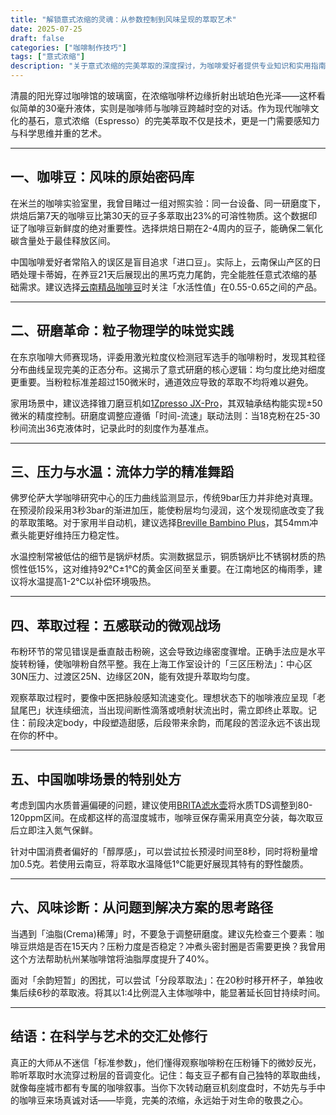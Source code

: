 ```yaml
---
title: "解锁意式浓缩的灵魂：从参数控制到风味呈现的萃取艺术"
date: 2025-07-25
draft: false
categories: ["咖啡制作技巧"]
tags: ["意式浓缩"]
description: "关于意式浓缩的完美萃取的深度探讨，为咖啡爱好者提供专业知识和实用指南。"
---
```


清晨的阳光穿过咖啡馆的玻璃窗，在浓缩咖啡杯边缘折射出琥珀色光泽——这杯看似简单的30毫升液体，实则是咖啡师与咖啡豆跨越时空的对话。作为现代咖啡文化的基石，意式浓缩（Espresso）的完美萃取不仅是技术，更是一门需要感知力与科学思维并重的艺术。

---

## 一、咖啡豆：风味的原始密码库

在米兰的咖啡实验室里，我曾目睹过一组对照实验：同一台设备、同一研磨度下，烘焙后第7天的咖啡豆比第30天的豆子多萃取出23%的可溶性物质。这个数据印证了咖啡豆新鲜度的绝对重要性。选择烘焙日期在2-4周内的豆子，能确保二氧化碳含量处于最佳释放区间。

中国咖啡爱好者常陷入的误区是盲目追求「进口豆」。实际上，云南保山产区的日晒处理卡蒂姆，在养豆21天后展现出的黑巧克力尾韵，完全能胜任意式浓缩的基础需求。建议选择[云南精品咖啡豆](https://www.amazon.com/s?k=%E4%BA%91%E5%8D%97%E7%B2%BE%E5%93%81%E5%92%96%E5%95%A1%E8%B1%86&tag=coffeeprism-20)时关注「水活性值」在0.55-0.65之间的产品。

---

## 二、研磨革命：粒子物理学的味觉实践

在东京咖啡大师赛现场，评委用激光粒度仪检测冠军选手的咖啡粉时，发现其粒径分布曲线呈现完美的正态分布。这揭示了意式研磨的核心逻辑：均匀度比绝对细度更重要。当粉粒标准差超过150微米时，通道效应导致的萃取不均将难以避免。

家用场景中，建议选择锥刀磨豆机如[1Zpresso JX-Pro](https://www.amazon.com/s?k=1Zpresso%20JX-Pro&tag=coffeeprism-20)，其双轴承结构能实现±50微米的精度控制。研磨度调整应遵循「时间-流速」联动法则：当18克粉在25-30秒间流出36克液体时，记录此时的刻度作为基准点。

---

## 三、压力与水温：流体力学的精准舞蹈

佛罗伦萨大学咖啡研究中心的压力曲线监测显示，传统9bar压力并非绝对真理。在预浸阶段采用3秒3bar的渐进加压，能使粉层均匀浸润，这个发现彻底改变了我的萃取策略。对于家用半自动机，建议选择[Breville Bambino Plus](https://www.amazon.com/s?k=Breville%20Bambino%20Plus&tag=coffeeprism-20)，其54mm冲煮头能更好维持压力稳定性。

水温控制常被低估的细节是锅炉材质。实测数据显示，铜质锅炉比不锈钢材质的热惯性低15%，这对维持92℃±1℃的黄金区间至关重要。在江南地区的梅雨季，建议将水温提高1-2℃以补偿环境吸热。

---

## 四、萃取过程：五感联动的微观战场

布粉环节的常见错误是垂直敲击粉碗，这会导致边缘密度骤增。正确手法应是水平旋转粉锤，使咖啡粉自然平整。我在上海工作室设计的「三区压粉法」：中心区30N压力、过渡区25N、边缘区20N，能有效提升萃取均匀度。

观察萃取过程时，要像中医把脉般感知流速变化。理想状态下的咖啡液应呈现「老鼠尾巴」状连续细流，当出现间断性滴落或喷射状流出时，需立即终止萃取。记住：前段决定body，中段塑造甜感，后段带来余韵，而尾段的苦涩永远不该出现在你的杯中。

---

## 五、中国咖啡场景的特别处方

考虑到国内水质普遍偏硬的问题，建议使用[BRITA滤水壶](https://www.amazon.com/s?k=BRITA%E6%BB%A4%E6%B0%B4%E5%A3%B6&tag=coffeeprism-20)将水质TDS调整到80-120ppm区间。在成都这样的高湿度城市，咖啡豆保存需采用真空分装，每次取豆后立即注入氮气保鲜。

针对中国消费者偏好的「醇厚感」，可以尝试拉长预浸时间至8秒，同时将粉量增加0.5克。若使用云南豆，将萃取水温降低1℃能更好展现其特有的野性酸质。

---

## 六、风味诊断：从问题到解决方案的思考路径

当遇到「油脂(Crema)稀薄」时，不要急于调整研磨度。建议先检查三个要素：咖啡豆烘焙是否在15天内？压粉力度是否稳定？冲煮头密封圈是否需要更换？我曾用这个方法帮助杭州某咖啡馆将油脂厚度提升了40%。

面对「余韵短暂」的困扰，可以尝试「分段萃取法」：在20秒时移开杯子，单独收集后续6秒的萃取液。将其以1:4比例混入主体咖啡中，能显著延长回甘持续时间。

---

## 结语：在科学与艺术的交汇处修行

真正的大师从不迷信「标准参数」，他们懂得观察咖啡粉在压粉锤下的微妙反光，聆听萃取时水流穿过粉层的音调变化。记住：每支豆子都有自己独特的萃取曲线，就像每座城市都有专属的咖啡叙事。当你下次转动磨豆机刻度盘时，不妨先与手中的咖啡豆来场真诚对话——毕竟，完美的浓缩，永远始于对生命的敬畏之心。